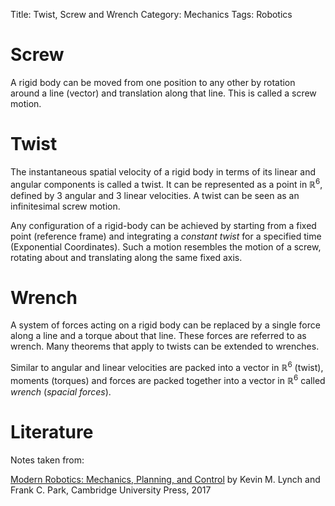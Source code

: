 Title: Twist, Screw and Wrench
Category: Mechanics
Tags: Robotics



# Screw

A rigid body can be moved from one position to any other by rotation around a line (vector) and translation along that line. This is called a screw motion.

# Twist

The instantaneous spatial velocity of a rigid body in terms of its linear and angular components is called a twist.
It can be represented as a point in $\mathbb{R}^6$, defined by 3 angular and 3 linear velocities.
A twist can be seen as an infinitesimal screw motion.

Any configuration of a rigid-body can be achieved by starting from a fixed point (reference frame) and integrating a *constant twist* for a specified time (Exponential Coordinates). Such a motion resembles the motion of a screw, rotating about and translating along the same fixed axis.

# Wrench

A system of forces acting on a rigid body can be replaced by a single force along a line and a torque about that line. These forces are referred to as wrench. Many theorems that apply to twists can be extended to wrenches.

Similar to angular and linear velocities are packed into a vector in $\mathbb{R}^6$ (twist), moments (torques) and forces are packed together into a vector in $\mathbb{R}^6$ called *wrench* (*spacial forces*).


# Literature

Notes taken from:

[Modern Robotics: Mechanics, Planning, and Control](http://hades.mech.northwestern.edu/index.php/Modern_Robotics) by Kevin M. Lynch and Frank C. Park, Cambridge University Press, 2017
